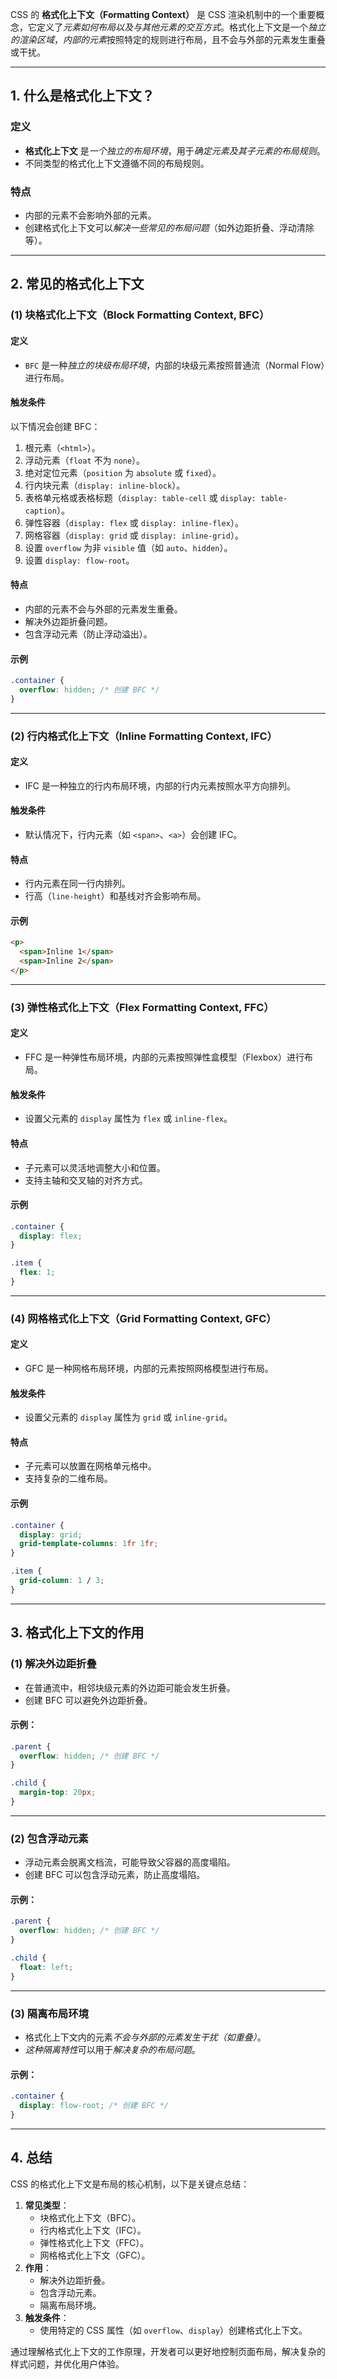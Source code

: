 CSS 的 **格式化上下文（Formatting Context）** 是 CSS 渲染机制中的一个重要概念，它定义了*元素如何布局以及与其他元素的交互方式*。格式化上下文是一个*独立的渲染区域*，*内部的元素*按照特定的规则进行布局，且不会与外部的元素发生重叠或干扰。


---

## 1. 什么是格式化上下文？

### 定义
- **格式化上下文** 是*一个独立的布局环境*，用于*确定元素及其子元素的布局规则*。
- 不同类型的格式化上下文遵循不同的布局规则。

### 特点
- 内部的元素不会影响外部的元素。
- 创建格式化上下文可以*解决一些常见的布局问题*（如外边距折叠、浮动清除等）。

---

## 2. 常见的格式化上下文

### (1) 块格式化上下文（Block Formatting Context, BFC）

#### **定义**
- `BFC` 是一种*独立的块级布局环境*，内部的块级元素按照普通流（Normal Flow）进行布局。

#### **触发条件**
以下情况会创建 BFC：
1. 根元素（`<html>`）。
2. 浮动元素（`float` 不为 `none`）。
3. 绝对定位元素（`position` 为 `absolute` 或 `fixed`）。
4. 行内块元素（`display: inline-block`）。
5. 表格单元格或表格标题（`display: table-cell` 或 `display: table-caption`）。
6. 弹性容器（`display: flex` 或 `display: inline-flex`）。
7. 网格容器（`display: grid` 或 `display: inline-grid`）。
8. 设置 `overflow` 为非 `visible` 值（如 `auto`、`hidden`）。
9. 设置 `display: flow-root`。

#### **特点**
- 内部的元素不会与外部的元素发生重叠。
- 解决外边距折叠问题。
- 包含浮动元素（防止浮动溢出）。

#### **示例**
```css
.container {
  overflow: hidden; /* 创建 BFC */
}
```

---

### **(2) 行内格式化上下文（Inline Formatting Context, IFC）**

#### **定义**
- IFC 是一种独立的行内布局环境，内部的行内元素按照水平方向排列。

#### **触发条件**
- 默认情况下，行内元素（如 `<span>`、`<a>`）会创建 IFC。

#### **特点**
- 行内元素在同一行内排列。
- 行高（`line-height`）和基线对齐会影响布局。

#### **示例**
```html
<p>
  <span>Inline 1</span>
  <span>Inline 2</span>
</p>
```

---

### **(3) 弹性格式化上下文（Flex Formatting Context, FFC）**

#### **定义**
- FFC 是一种弹性布局环境，内部的元素按照弹性盒模型（Flexbox）进行布局。

#### **触发条件**
- 设置父元素的 `display` 属性为 `flex` 或 `inline-flex`。

#### **特点**
- 子元素可以灵活地调整大小和位置。
- 支持主轴和交叉轴的对齐方式。

#### **示例**
```css
.container {
  display: flex;
}

.item {
  flex: 1;
}
```

---

### **(4) 网格格式化上下文（Grid Formatting Context, GFC）**

#### **定义**
- GFC 是一种网格布局环境，内部的元素按照网格模型进行布局。

#### **触发条件**
- 设置父元素的 `display` 属性为 `grid` 或 `inline-grid`。

#### **特点**
- 子元素可以放置在网格单元格中。
- 支持复杂的二维布局。

#### **示例**
```css
.container {
  display: grid;
  grid-template-columns: 1fr 1fr;
}

.item {
  grid-column: 1 / 3;
}
```

---

## 3. 格式化上下文的作用

### (1) 解决外边距折叠
- 在普通流中，相邻块级元素的外边距可能会发生折叠。
- 创建 BFC 可以避免外边距折叠。

#### 示例：
```css
.parent {
  overflow: hidden; /* 创建 BFC */
}

.child {
  margin-top: 20px;
}
```

---

### (2) 包含浮动元素
- 浮动元素会脱离文档流，可能导致父容器的高度塌陷。
- 创建 BFC 可以包含浮动元素，防止高度塌陷。

#### 示例：
```css
.parent {
  overflow: hidden; /* 创建 BFC */
}

.child {
  float: left;
}
```

---

### (3) 隔离布局环境
- 格式化上下文内的元素*不会与外部的元素发生干扰（如重叠）*。
- *这种隔离特性*可以用于*解决复杂的布局问题*。

#### 示例：
```css
.container {
  display: flow-root; /* 创建 BFC */
}
```

---

## 4. 总结

CSS 的格式化上下文是布局的核心机制，以下是关键点总结：

1. **常见类型**：
   - 块格式化上下文（BFC）。
   - 行内格式化上下文（IFC）。
   - 弹性格式化上下文（FFC）。
   - 网格格式化上下文（GFC）。
2. **作用**：
   - 解决外边距折叠。
   - 包含浮动元素。
   - 隔离布局环境。
3. **触发条件**：
   - 使用特定的 CSS 属性（如 `overflow`、`display`）创建格式化上下文。

通过理解格式化上下文的工作原理，开发者可以更好地控制页面布局，解决复杂的样式问题，并优化用户体验。